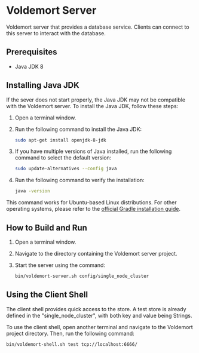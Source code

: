 # Voldemort Server

Voldemort server that provides a database service. Clients can connect to this server to interact with the database.

## Prerequisites

- Java JDK 8

## Installing Java JDK

If the sever does not start properly, the Java JDK may not be compatible with the Voldemort server. To install the Java JDK, follow these steps:

1. Open a terminal window.

2. Run the following command to install the Java JDK:

   ```bash
   sudo apt-get install openjdk-8-jdk
   ```

3. If you have multiple versions of Java installed, run the following command to select the default version:

   ```bash
   sudo update-alternatives --config java
   ```

4. Run the following command to verify the installation:

   ```bash
   java -version
   ```

This command works for Ubuntu-based Linux distributions. For other operating systems, please refer to the [official Gradle installation guide](https://gradle.org/install/).

## How to Build and Run

1. Open a terminal window.

2. Navigate to the directory containing the Voldemort server project.

3. Start the server using the command:

   ```bash
   bin/voldemort-server.sh config/single_node_cluster
   ```

## Using the Client Shell

The client shell provides quick access to the store. A test store is already defined in the "single_node_cluster", with both key and value being Strings.

To use the client shell, open another terminal and navigate to the Voldemort project directory. Then, run the following command:

   ```bash
   bin/voldemort-shell.sh test tcp://localhost:6666/
   ```
